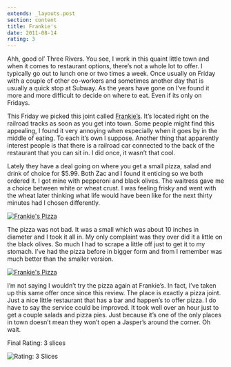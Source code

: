 ```yaml
---
extends: _layouts.post
section: content
title: Frankie's
date: 2011-08-14
rating: 3
---
```


Ahh, good ol’ Three Rivers. You see, I work in this quaint little town and when it comes to restaurant options, there’s not a whole lot to offer. I typically go out to lunch one or two times a week. Once usually on Friday with a couple of other co-workers and sometimes another day that is usually a quick stop at Subway. As the years have gone on I’ve found it more and more difficult to decide on where to eat. Even if its only on Fridays.

This Friday we picked this joint called [Frankie’s](https://www.facebook.com/pages/Frankies/204041644045). It’s located right on the railroad tracks as soon as you get into town. Some people might find this appealing, I found it very annoying when especially when it goes by in the middle of eating. To each it’s own I suppose. Another thing that apparently interest people is that there is a railroad car connected to the back of the restaurant that you can sit in. I did once, it wasn’t that cool.

Lately they have a deal going on where you get a small pizza, salad and drink of choice for $5.99. Both Zac and I found it enticing so we both ordered it. I got mine with pepperoni and black olives. The waitress gave me a choice between white or wheat crust. I was feeling frisky and went with the wheat later thinking what life would have been like for the next thirty minutes had I chosen differently.

[![Frankie's Pizza](http://farm7.static.flickr.com/6005/5952251125_be565383da.jpg)](http://www.flickr.com/photos/joefearnley/5952251125/ "Frankie's Pizza by joefearnley, on Flickr")

The pizza was not bad. It was a small which was about 10 inches in diameter and I took it all in. My only complaint was they over did it a little on the black olives. So much I had to scrape a little off just to get it to my stomach. I’ve had the pizza before in bigger form and from I remember was much better than the smaller version.

[![Frankie's Pizza](http://farm7.static.flickr.com/6011/5952251931_b53426e3b5.jpg)](http://www.flickr.com/photos/joefearnley/5952251931/ "Frankie's Pizza by joefearnley, on Flickr")

I’m not saying I wouldn’t try the pizza again at Frankie’s. In fact, I’ve taken up this same offer once since this review. The place is exactly a pizza joint. Just a nice little restaurant that has a bar and happen’s to offer pizza. I do have to say the service could be improved. It took well over an hour just to get a couple salads and pizza pies. Just because it’s one of the only places in town doesn’t mean they won’t open a Jasper’s around the corner. Oh wait.

Final Rating: 3 slices

![Rating: 3 Slices](/assets/img/pizza3_sm.jpg)